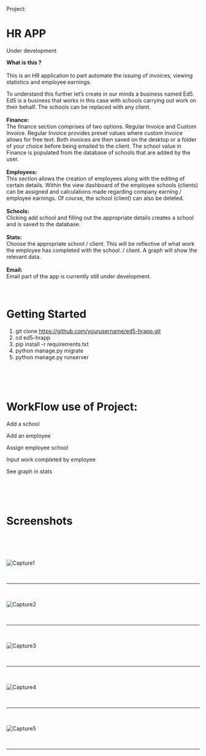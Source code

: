 Project:<h1><b>HR APP</b></h1>Under development


<b>What is this ? </b>
<br>
<br>
This is an HR application to part automate the issuing of invoices, viewing statistics and employee earnings.

To understand this further let’s create in our minds a business named Ed5. Ed5 is a business that works in this case with schools carrying out work on their behalf. The schools can be replaced with any client.
<br>
<br>
<b>Finance: </b>
<br>
The finance section comprises of two options. Regular Invoice and Custom Invoice. Regular Invoice provides preset values where custom Invoice allows for free text. Both invoices are then saved on the desktop or a folder of your choice before being emailed to the client.
The school value in Finance is populated from the database of schools that are added by the user.
<br>
<br>
<b>Employees: </b>
<br>
This section allows the creation of employees along with the editing of certain details. Within the view dashboard of the employee schools (clients) can be assigned and calculations made regarding company earning / employee earnings.
Of course, the school (client) can also be deleted.
<br>
<br>
<b>Schools: </b>
<br>
Clicking add school and filling out the appropriate details creates a school and is saved to the database.
<br>
<br>
<b>Stats: </b>
<br>
Choose the appropriate school / client. This will be reflective of what work the employee has completed with the school. / client. A graph will show the relevant data.
<br>
<br>
<b>Email: </b>
<br>
Email part of the app is currently still under development.
<br>
<br>
<br>
<h1><b>Getting Started</b></h1>

1.	git clone https://github.com/yourusername/ed5-hrapp.git
2.	cd ed5-hrapp
3.	pip install -r requirements.txt
4.	python manage.py migrate
5.	python manage.py runserver
<br>
<br>
<br>
<h1><b>WorkFlow use of Project:</b></h1>

Add a school

Add an employee

Assign employee school

Input work completed by employee

See graph in stats


<br>
<br>
<br>
<h1><b>Screenshots</b></h1>
<br>
<br>
<br>

![Capture1](https://github.com/andrewbyteforge/hrapp/assets/155364089/c7cb6a3b-8eeb-4cdb-893f-fa332984399e)

<br>
<hr>
<br>

![Capture2](https://github.com/andrewbyteforge/hrapp/assets/155364089/0d4c3eb0-fdc1-4ab3-bfc5-1d2da63f74c4)

<br>
<hr>
<br>

![Capture3](https://github.com/andrewbyteforge/hrapp/assets/155364089/e744b472-c9ae-4c14-9cce-48de6f4713e1)

<br>
<hr>
<br>

![Capture4](https://github.com/andrewbyteforge/hrapp/assets/155364089/7397d35a-6607-48d7-bb8b-0179cb21423b)


<br>
<hr>
<br>



![Capture5](https://github.com/andrewbyteforge/hrapp/assets/155364089/28d4cb46-7fca-4210-b7e4-bf32b07100bd)




<br>
<hr>
<br>





























































